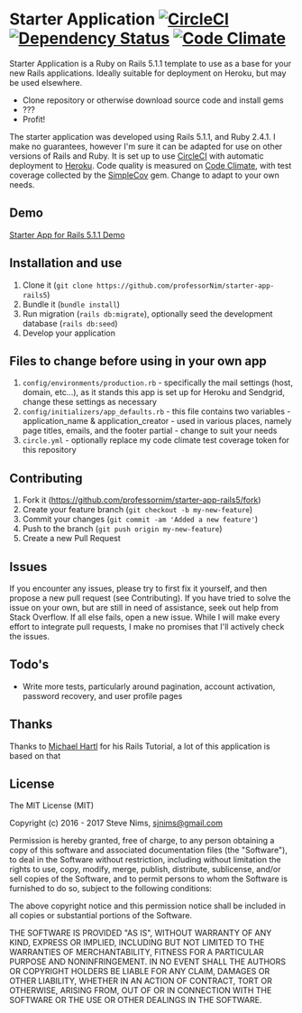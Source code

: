 Starter Application [![CircleCI](https://img.shields.io/circleci/project/github/professorNim/starter-app-rails5.svg)](https://circleci.com/gh/professorNim/starter-app-rails5/tree/master) [![Dependency Status](https://gemnasium.com/badges/github.com/professorNim/starter-app-rails5.svg)](https://gemnasium.com/github.com/professorNim/starter-app-rails5)
 [![Code Climate](https://codeclimate.com/github/professorNim/starter-app-rails5.svg)](https://codeclimate.com/github/professorNim/starter-app-rails5)
=========

Starter Application is a Ruby on Rails 5.1.1 template to use as a base for your new Rails applications. Ideally suitable for deployment on Heroku, but may be used elsewhere.

  - Clone repository or otherwise download source code and install gems
  - ???
  - Profit!

The starter application was developed using Rails 5.1.1, and Ruby 2.4.1. I make no guarantees, however I'm sure it can be adapted for use on other versions of Rails and Ruby. It is set up to use [CircleCI](https://circleci.com) with automatic deployment to [Heroku](https://www.heroku.com). Code quality is measured on [Code Climate](https://codeclimate.com), with test coverage collected by the [SimpleCov](https://github.com/colszowka/simplecov) gem. Change to adapt to your own needs.

## Demo

[Starter App for Rails 5.1.1 Demo](https://starter-app-rails5.herokuapp.com)

## Installation and use

1. Clone it (`git clone https://github.com/professorNim/starter-app-rails5`)
2. Bundle it (`bundle install`)
3. Run migration (`rails db:migrate`), optionally seed the development database (`rails db:seed`)
4. Develop your application

## Files to change before using in your own app

1. `config/environments/production.rb` - specifically the mail settings (host, domain, etc...), as it stands this app is set up for Heroku and Sendgrid, change these settings as necessary
2. `config/initializers/app_defaults.rb` - this file contains two variables - application_name & application_creator - used in various places, namely page titles, emails, and the footer partial - change to suit your needs
3. `circle.yml` - optionally replace my code climate test coverage token for this repository

## Contributing

1. Fork it (https://github.com/professornim/starter-app-rails5/fork)
2. Create your feature branch (`git checkout -b my-new-feature`)
3. Commit your changes (`git commit -am 'Added a new feature'`)
4. Push to the branch (`git push origin my-new-feature`)
5. Create a new Pull Request

## Issues

If you encounter any issues, please try to first fix it yourself, and then propose a new pull request (see Contributing). If you have tried to solve the issue on your own, but are still in need of assistance, seek out help from Stack Overflow. If all else fails, open a new issue. While I will make every effort to integrate pull requests, I make no promises that I'll actively check the issues.

## Todo's

- Write more tests, particularly around pagination, account activation, password recovery, and user profile pages

## Thanks

Thanks to [Michael Hartl](https://github.com/mhartl) for his Rails Tutorial, a lot of this application is based on that

## License

The MIT License (MIT)

Copyright (c) 2016 - 2017 Steve Nims, sjnims@gmail.com

Permission is hereby granted, free of charge, to any person obtaining a copy
of this software and associated documentation files (the "Software"), to deal
in the Software without restriction, including without limitation the rights
to use, copy, modify, merge, publish, distribute, sublicense, and/or sell
copies of the Software, and to permit persons to whom the Software is
furnished to do so, subject to the following conditions:

The above copyright notice and this permission notice shall be included in all
copies or substantial portions of the Software.

THE SOFTWARE IS PROVIDED "AS IS", WITHOUT WARRANTY OF ANY KIND, EXPRESS OR
IMPLIED, INCLUDING BUT NOT LIMITED TO THE WARRANTIES OF MERCHANTABILITY,
FITNESS FOR A PARTICULAR PURPOSE AND NONINFRINGEMENT. IN NO EVENT SHALL THE
AUTHORS OR COPYRIGHT HOLDERS BE LIABLE FOR ANY CLAIM, DAMAGES OR OTHER
LIABILITY, WHETHER IN AN ACTION OF CONTRACT, TORT OR OTHERWISE, ARISING FROM,
OUT OF OR IN CONNECTION WITH THE SOFTWARE OR THE USE OR OTHER DEALINGS IN THE
SOFTWARE.